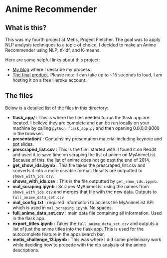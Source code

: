# Anime Recommender

## What is this?

This was my fourth project at Metis, Project Fletcher. The goal was to apply NLP analysis techniques to a topic of choice. I decided to make an Anime Recommender using NLP, tf-idf, and K-means.

Here are some helpful links about this project:

* [My blog](http://kennmyers.github.io/kennmyers.github.io/data%20science/Metis-Fourth-Project) where I describe my process.
* [The final product](https://anime-recommender.herokuapp.com/). Please note it can take up to ~15 seconds to load, I am hosting it on a free Heroku account.

## The files

Below is a detailed list of the files in this directory:

* **flask_app/** : This is where the files needed to run the flask app are located. I believe they are complete and can be run locally on your machine by calling ```python flask_app.py``` and then opening 0.0.0.0:8000 in the browser.
* **presentation/** : Contains my presentation material including keynote and ppt slides.
* **prescraped_list.csv** : This is the file I started with. I found it on Reddit and used it to save time on scraping the list of anime on MyAnimeList. Because of this, the list of anime does not go past the end of 2014.
* **get_show_ids.ipynb** : This file takes the prescraped_list.csv and converts it into a more useable format. Results are outputted to ```shows_with_ids.csv```.
* **shows_with_ids.csv** : This is the file outputted by ```get_show_ids.ipynb```.
* **mal_scraping.ipynb** : Scrapes MyAnimeList using the names from ```shows_with_ids.csv``` and merges that file with the new data. Outputs to ```full_anime_data_set.csv```
* **mal_config.txt** : required information to access the MyAnimeList API which is used in ```mal_scraping.ipynb```. No spaces.
* **full_anime_data_set.csv** : main data file containing all information. Used in the flask app.
* **export_titles.ipynb** : Takes the ```full_anime_data_set.csv``` and outputs a list of just the anime titles into the flask app. This is used for the autocomplete feature in the apps search bar.
* **metis_challenge_13.ipynb** : This was where I did some preliminary work while deciding how to procede with the nlp analysis of the anime descriptions.
